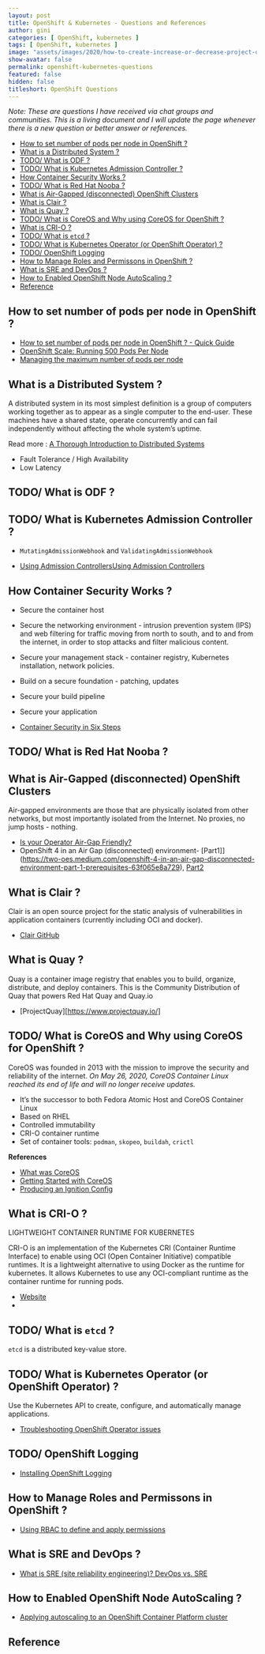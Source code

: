 ```yaml
---
layout: post
title: OpenShift & Kubernetes - Questions and References
author: gini
categories: [ OpenShift, kubernetes ]
tags: [ OpenShift, kubernetes ]
image: "assets/images/2020/how-to-create-increase-or-decrease-project-quota-in-openshift.jpg"
show-avatar: false
permalink: openshift-kubernetes-questions
featured: false
hidden: false
titleshort: OpenShift Questions
---
```


*Note: These are questions I have received via chat groups and communities. This is a living document and I will update the page whenever there is a new question or better answer or references.*

- [How to set number of pods per node in OpenShift ?](#how-to-set-number-of-pods-per-node-in-openshift-)
- [What is a Distributed System ?](#what-is-a-distributed-system-)
- [TODO/ What is ODF ?](#todo-what-is-odf-)
- [TODO/ What is Kubernetes Admission Controller ?](#todo-what-is-kubernetes-admission-controller-)
- [How Container Security Works ?](#how-container-security-works-)
- [TODO/ What is Red Hat Nooba ?](#todo-what-is-red-hat-nooba-)
- [What is Air-Gapped (disconnected) OpenShift Clusters](#what-is-air-gapped-disconnected-openshift-clusters)
- [What is Clair ?](#what-is-clair-)
- [What is Quay ?](#what-is-quay-)
- [TODO/ What is CoreOS and Why using CoreOS for OpenShift ?](#todo-what-is-coreos-and-why-using-coreos-for-openshift-)
- [What is CRI-O ?](#what-is-cri-o-)
- [TODO/ What is `etcd` ?](#todo-what-is-etcd-)
- [TODO/ What is Kubernetes Operator (or OpenShift Operator) ?](#todo-what-is-kubernetes-operator-or-openshift-operator-)
- [TODO/ OpenShift Logging](#todo-openshift-logging)
- [How to Manage Roles and Permissons in OpenShift ?](#how-to-manage-roles-and-permissons-in-openshift-)
- [What is SRE and DevOps ?](#what-is-sre-and-devops-)
- [How to Enabled OpenShift Node AutoScaling ?](#how-to-enabled-openshift-node-autoscaling-)
- [Reference](#reference)

## How to set number of pods per node in OpenShift ?

- [How to set number of pods per node in OpenShift ? - Quick Guide](how-to-set-number-of-pods-per-node-openshift)
- [OpenShift Scale: Running 500 Pods Per Node](https://www.openshift.com/blog/500_pods_per_node)
- [Managing the maximum number of pods per node](https://docs.openshift.com/container-platform/4.6/nodes/nodes/nodes-nodes-managing-max-pods.html)

## What is a Distributed System ?

A distributed system in its most simplest definition is a group of computers working together as to appear as a single computer to the end-user. These machines have a shared state, operate concurrently and can fail independently without affecting the whole system’s uptime. 

Read more : [A Thorough Introduction to Distributed Systems](https://www.freecodecamp.org/news/a-thorough-introduction-to-distributed-systems-3b91562c9b3c/)

- Fault Tolerance / High Availability
- Low Latency 
## TODO/ What is ODF ?

## TODO/ What is Kubernetes Admission Controller ?
- `MutatingAdmissionWebhook` and `ValidatingAdmissionWebhook`

- [Using Admission ControllersUsing Admission Controllers](https://kubernetes.io/docs/reference/access-authn-authz/admission-controllers/)

## How Container Security Works ?
-  Secure the container host
-  Secure the networking environment -  intrusion prevention system (IPS) and web filtering for traffic moving from north to south, and to and from the internet, in order to stop attacks and filter malicious content.
-  Secure your management stack - container registry, Kubernetes installation, network policies.
-  Build on a secure foundation - patching, updates
-  Secure your build pipeline
-  Secure your application

- [Container Security in Six Steps](https://www.trendmicro.com/vinfo/sg/security/news/security-technology/container-security-in-six-steps)

## TODO/ What is Red Hat Nooba ?

## What is Air-Gapped (disconnected) OpenShift Clusters

Air-gapped environments are those that are physically isolated from other networks, but most importantly isolated from the Internet. No proxies, no jump hosts - nothing. 

- [Is your Operator Air-Gap Friendly?](https://www.openshift.com/blog/is-your-operator-air-gap-friendly)
- OpenShift 4 in an Air Gap (disconnected) environment- [Part1]](https://two-oes.medium.com/openshift-4-in-an-air-gap-disconnected-environment-part-1-prerequisites-63f065e8a729), [Part2](https://two-oes.medium.com/openshift-4-in-an-air-gap-disconnected-environment-part-2-installation-1dd8bf085fdd)

## What is Clair ?

Clair is an open source project for the static analysis of vulnerabilities in application containers (currently including OCI and docker).

- [Clair GitHub](https://github.com/quay/clair)

## What is Quay ?

Quay is a container image registry that enables you to build, organize, distribute, and deploy containers. This is the Community Distribution of Quay that powers Red Hat Quay and Quay.io

- [ProjectQuay][https://www.projectquay.io/]
  
## TODO/ What is CoreOS and Why using CoreOS for OpenShift ?

CoreOS was founded in 2013 with the mission to improve the security and reliability of the internet. *On May 26, 2020, CoreOS Container Linux reached its end of life and will no longer receive updates.*
-  It’s the successor to both Fedora Atomic Host and CoreOS Container Linux
-  Based on RHEL
-  Controlled immutability
-  CRI-O container runtime
-  Set of container tools: `podman`, `skopeo`, `buildah`, `crictl`

**References**
- [What was CoreOS](https://www.openshift.com/learn/topics/coreos)
- [Getting Started with CoreOS](https://www.digitalocean.com/community/tutorial_series/getting-started-with-coreos-2)
- [Producing an Ignition Config](https://docs.fedoraproject.org/en-US/fedora-coreos/producing-ign/)

## What is CRI-O ?

LIGHTWEIGHT CONTAINER RUNTIME FOR KUBERNETES

CRI-O is an implementation of the Kubernetes CRI (Container Runtime Interface) to enable using OCI (Open Container Initiative) compatible runtimes. It is a lightweight alternative to using Docker as the runtime for kubernetes. It allows Kubernetes to use any OCI-compliant runtime as the container runtime for running pods. 

- [Website](https://cri-o.io/)
- 
## TODO/ What is `etcd` ?

`etcd` is a distributed key-value store.

## TODO/ What is Kubernetes Operator (or OpenShift Operator) ?

Use the Kubernetes API to create, configure, and automatically manage applications.

- [Troubleshooting OpenShift Operator issues](https://docs.openshift.com/container-platform/4.5/support/troubleshooting/troubleshooting-operator-issues.html)

## TODO/ OpenShift Logging

- [Installing OpenShift Logging](https://docs.openshift.com/container-platform/4.7/logging/cluster-logging-deploying.html)

## How to Manage Roles and Permissons in OpenShift ?

- [Using RBAC to define and apply permissions](https://docs.openshift.com/container-platform/4.7/authentication/using-rbac.html)

## What is SRE and DevOps ?

- [What is SRE (site reliability engineering)? DevOps vs. SRE](https://www.redhat.com/en/topics/devops/what-is-sre)

## How to Enabled OpenShift Node AutoScaling ?

- [Applying autoscaling to an OpenShift Container Platform cluster](https://docs.openshift.com/container-platform/4.7/machine_management/applying-autoscaling.html)

## Reference
